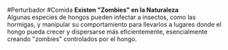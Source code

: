 #Perturbador #Comida 
**Existen "Zombies" en la Naturaleza**  
Algunas especies de hongos pueden infectar a insectos, como las hormigas, y manipular su comportamiento para llevarlos a lugares donde el hongo pueda crecer y dispersarse más eficientemente, esencialmente creando "zombies" controlados por el hongo.